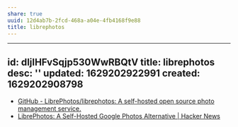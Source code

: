 ```yaml
---
share: true
uuid: 12d4ab7b-2fcd-468a-a04e-4fb4168f9e88
title: librephotos
---
```

---
id: dIjIHFvSqjp530WwRBQtV
title: librephotos
desc: ''
updated: 1629202922991
created: 1629202908798
---

* [GitHub - LibrePhotos/librephotos: A self-hosted open source photo management service.](https://github.com/LibrePhotos/librephotos)
* [LibrePhotos: A Self-Hosted Google Photos Alternative | Hacker News](https://news.ycombinator.com/item?id=25588712)